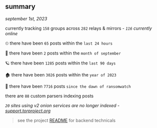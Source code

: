 
## summary
_september 1st, 2023_

currently tracking `158` groups across `282` relays & mirrors - _`116` currently online_

⏲ there have been `65` posts within the `last 24 hours`

🦈 there have been `2` posts within the `month of september`

🪐 there have been `1285` posts within the `last 90 days`

🏚 there have been `3026` posts within the `year of 2023`

🦕 there have been `7716` posts `since the dawn of ransomwatch`

there are `88` custom parsers indexing posts

_`20` sites using v2 onion services are no longer indexed - [support.torproject.org](https://support.torproject.org/onionservices/v2-deprecation/)_

> see the project [README](https://github.com/joshhighet/ransomwatch#ransomwatch--) for backend technicals
